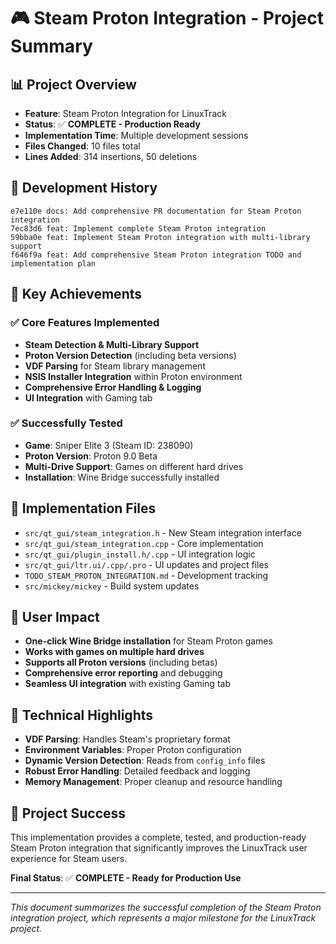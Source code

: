 # 🎮 Steam Proton Integration - Project Summary

## 📊 **Project Overview**
- **Feature**: Steam Proton Integration for LinuxTrack
- **Status**: ✅ **COMPLETE - Production Ready**
- **Implementation Time**: Multiple development sessions
- **Files Changed**: 10 files total
- **Lines Added**: 314 insertions, 50 deletions

## 📝 **Development History**
```
e7e110e docs: Add comprehensive PR documentation for Steam Proton integration
7ec83d6 feat: Implement complete Steam Proton integration
59bba0e feat: Implement Steam Proton integration with multi-library support  
f646f9a feat: Add comprehensive Steam Proton integration TODO and implementation plan
```

## 🎯 **Key Achievements**

### ✅ **Core Features Implemented**
- **Steam Detection & Multi-Library Support**
- **Proton Version Detection** (including beta versions)
- **VDF Parsing** for Steam library management
- **NSIS Installer Integration** within Proton environment
- **Comprehensive Error Handling & Logging**
- **UI Integration** with Gaming tab

### ✅ **Successfully Tested**
- **Game**: Sniper Elite 3 (Steam ID: 238090)
- **Proton Version**: Proton 9.0 Beta
- **Multi-Drive Support**: Games on different hard drives
- **Installation**: Wine Bridge successfully installed

## 📁 **Implementation Files**
- `src/qt_gui/steam_integration.h` - New Steam integration interface
- `src/qt_gui/steam_integration.cpp` - Core implementation
- `src/qt_gui/plugin_install.h/.cpp` - UI integration logic
- `src/qt_gui/ltr.ui/.cpp/.pro` - UI updates and project files
- `TODO_STEAM_PROTON_INTEGRATION.md` - Development tracking
- `src/mickey/mickey` - Build system updates

## 🚀 **User Impact**
- **One-click Wine Bridge installation** for Steam Proton games
- **Works with games on multiple hard drives**
- **Supports all Proton versions** (including betas)
- **Comprehensive error reporting** and debugging
- **Seamless UI integration** with existing Gaming tab

## 🔧 **Technical Highlights**
- **VDF Parsing**: Handles Steam's proprietary format
- **Environment Variables**: Proper Proton configuration
- **Dynamic Version Detection**: Reads from `config_info` files
- **Robust Error Handling**: Detailed feedback and logging
- **Memory Management**: Proper cleanup and resource handling

## 🎉 **Project Success**
This implementation provides a complete, tested, and production-ready Steam Proton integration that significantly improves the LinuxTrack user experience for Steam users.

**Final Status**: ✅ **COMPLETE - Ready for Production Use**

---

*This document summarizes the successful completion of the Steam Proton integration project, which represents a major milestone for the LinuxTrack project.* 